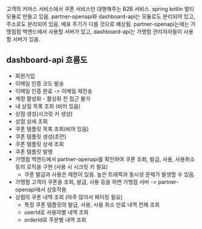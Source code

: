 고객의 커머스 서비스에서 쿠폰 서비스만 대행해주는 B2B 서비스. spring kotlin 멀티모듈로 만들고 있음. partner-openapi와 dashboard-api는 모듈로도 분리되어 있고, 주소로도 분리되어 있음. 배포 주기가 다를 것으로 예상됨. partner-openapi는에는 가맹점점 백엔드에서 사용할 서버가 있고, dashboard-api는 가맹점 관리자자들이 사용할 서버가 있음.

## dashboard-api 흐름도
- 회원가입
- 이메일 인증 코드 발송
- 이메일 인증 완료 -> 이메일 재전송
- 계정 활성화 - 활성화 전 접근 불가
- 내 상점 목록 조회 (비어 있음)
- 상점 생성(시크릿 키 생성)
- 상점 상세 조회
- 쿠폰 템플릿 목록 조회(비어 있음)
- 쿠폰 템플릿 생성(초안)
- 쿠폰 템플릿 상세 조회
- 쿠폰 템플릿 발행
- 가맹점 백엔드에서 partner-openapi를 확인하여 쿠폰 조회, 발급, 사용, 사용취소 등의 로직을 구현 (사용 시 시크릿 키 필요)
  - 쿠폰 발급과 사용은 제한이 있음. 높은 트래픽과 동시성 문제가 발생할 수 있음.  
- 가맹점 고객이 쿠폰을 조회, 발급, 사용 등을 하면 가맹점 서버 -> partner-openapi에서 상호작용
- 상점의 쿠폰 내역 조회 (아주 많아서 페이징 필요)
  - 특정 쿠폰 템플릿의 발급, 사용, 사용 취소 만료 내역 전체 조회
  - userId로 사용자별 내역 조회
  - orderId로 주문별 내역 조회